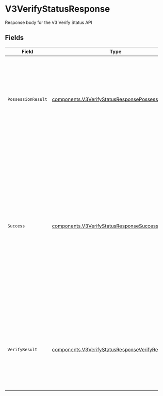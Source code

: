 # V3VerifyStatusResponse

Response body for the V3 Verify Status API


## Fields

| Field                                                                                                                                                                                                                                                                           | Type                                                                                                                                                                                                                                                                            | Required                                                                                                                                                                                                                                                                        | Description                                                                                                                                                                                                                                                                     | Example                                                                                                                                                                                                                                                                         |
| ------------------------------------------------------------------------------------------------------------------------------------------------------------------------------------------------------------------------------------------------------------------------------- | ------------------------------------------------------------------------------------------------------------------------------------------------------------------------------------------------------------------------------------------------------------------------------- | ------------------------------------------------------------------------------------------------------------------------------------------------------------------------------------------------------------------------------------------------------------------------------- | ------------------------------------------------------------------------------------------------------------------------------------------------------------------------------------------------------------------------------------------------------------------------------- | ------------------------------------------------------------------------------------------------------------------------------------------------------------------------------------------------------------------------------------------------------------------------------- |
| `PossessionResult`                                                                                                                                                                                                                                                              | [components.V3VerifyStatusResponsePossessionResult](../../models/components/v3verifystatusresponsepossessionresult.md)                                                                                                                                                          | :heavy_check_mark:                                                                                                                                                                                                                                                              | Possession Result represents the result of the Possession check. Possible values are "success", "pending", "failed", and "not applicable".                                                                                                                                      | pending                                                                                                                                                                                                                                                                         |
| `Success`                                                                                                                                                                                                                                                                       | [components.V3VerifyStatusResponseSuccess](../../models/components/v3verifystatusresponsesuccess.md)                                                                                                                                                                            | :heavy_check_mark:                                                                                                                                                                                                                                                              | Success is the result of the combination of Verify Result and Possession Result. Possible values are "true", "pending", and "false". The success value will be "pending" until the results of both Verify and Possession are returned or one of them fails, blocking the other. | pending                                                                                                                                                                                                                                                                         |
| `VerifyResult`                                                                                                                                                                                                                                                                  | [components.V3VerifyStatusResponseVerifyResult](../../models/components/v3verifystatusresponseverifyresult.md)                                                                                                                                                                  | :heavy_check_mark:                                                                                                                                                                                                                                                              | Verify Result represents the result of the Verify process. Possible values are "success", "pending", "failed", and "not applicable".                                                                                                                                            | pending                                                                                                                                                                                                                                                                         |